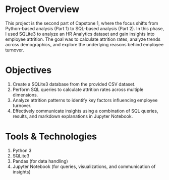 # Project Overview

This project is the second part of Capstone 1, where the focus shifts from Python-based analysis (Part 1) to SQL-based analysis (Part 2).
In this phase, I used SQLite3 to analyze an HR Analytics dataset and gain insights into employee attrition. The goal was to calculate attrition rates, 
analyze trends across demographics, and explore the underlying reasons behind employee turnover.

# Objectives

1. Create a SQLite3 database from the provided CSV dataset.
2. Perform SQL queries to calculate attrition rates across multiple dimensions.
3. Analyze attrition patterns to identify key factors influencing employee turnover.
4. Effectively communicate insights using a combination of SQL queries, results, and markdown explanations in Jupyter Notebook.

# Tools & Technologies

1. Python 3
2. SQLite3
3. Pandas (for data handling)
4. Jupyter Notebook (for queries, visualizations, and communication of insights)
